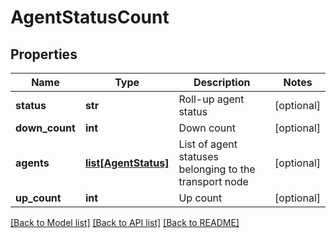 # AgentStatusCount

## Properties
Name | Type | Description | Notes
------------ | ------------- | ------------- | -------------
**status** | **str** | Roll-up agent status | [optional] 
**down_count** | **int** | Down count | [optional] 
**agents** | [**list[AgentStatus]**](AgentStatus.md) | List of agent statuses belonging to the transport node | [optional] 
**up_count** | **int** | Up count | [optional] 

[[Back to Model list]](../README.md#documentation-for-models) [[Back to API list]](../README.md#documentation-for-api-endpoints) [[Back to README]](../README.md)


